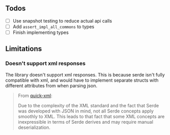 ## Todos

- [ ] Use snapshot testing to reduce actual api calls
- [ ] Add `assert_impl_all_commons` to types
- [ ] Finish implementing types

## Limitations

### Doesn't support xml responses

The library doesn't support xml responses. This is because serde isn't fully compatible with xml, and would have to
implement separate structs with different attributes from when parsing json.

> From [quick-xml](https://docs.rs/quick-xml/latest/quick_xml/de/):
>
> Due to the complexity of the XML standard and the fact that Serde was developed with JSON in mind, not all Serde
> concepts apply smoothly to XML. This leads to that fact that some XML concepts are inexpressible in terms of Serde
> derives and may require manual deserialization.

